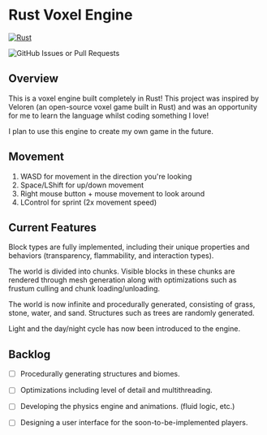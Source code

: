 # Rust Voxel Engine

[![Rust](https://github.com/TwigCoder/voxel/actions/workflows/rust.yml/badge.svg)](https://github.com/TwigCoder/voxel/actions/workflows/rust.yml)  

![GitHub Issues or Pull Requests](https://img.shields.io/github/issues/TwigCoder/voxel)

## Overview

This is a voxel engine built completely in Rust! This project was inspired by Veloren (an open-source voxel game built in Rust) and was an opportunity for me to learn the language whilst coding something I love!

I plan to use this engine to create my own game in the future.

## Movement

1. WASD for movement in the direction you're looking
2. Space/LShift for up/down movement
3. Right mouse button + mouse movement to look around
4. LControl for sprint (2x movement speed)

## Current Features

Block types are fully implemented, including their unique properties and behaviors (transparency, flammability, and interaction types).

The world is divided into chunks. Visible blocks in these chunks are rendered through mesh generation along with optimizations such as frustum culling and chunk loading/unloading.

The world is now infinite and procedurally generated, consisting of grass, stone, water, and sand. Structures such as trees are randomly generated.

Light and the day/night cycle has now been introduced to the engine.

## Backlog

- [ ] Procedurally generating structures and biomes.

- [ ] Optimizations including level of detail and multithreading.

- [ ] Developing the physics engine and animations. (fluid logic, etc.)

- [ ] Designing a user interface for the soon-to-be-implemented players.
